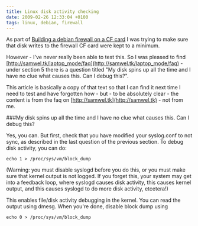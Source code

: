 ```yaml
---
title: Linux disk activity checking
date: 2009-02-26 12:33:04 +0100
tags: linux, debian, firewall
---
```


As part of [Building a debian firewall on a CF card](/2008/04/05/Building_a_debian_firewall_on_a_CF_card) I was trying to make sure that disk writes to the firewall CF card were kept to a minimum.

However - I've never really been able to test this. So I was pleased to find [http://samwel.tk/laptop_mode/faq](http://samwel.tk/laptop_mode/faq) - under section 5 there is a question titled "My disk spins up all the time and I have no clue what causes this. Can I debug this?".

This article is basically a copy of that text so that I can find it next time I need to test and have forgotten how - but - to be absolutely clear - the content is from the faq on [http://samwel.tk](http://samwel.tk) - not from me.

###My disk spins up all the time and I have no clue what causes this. Can I debug this?

Yes, you can. But first, check that you have modified your syslog.conf to not sync, as described in the last question of the previous section. To debug disk activity, you can do:

    echo 1 > /proc/sys/vm/block_dump

(Warning: you must disable syslogd before you do this, or you must make sure that kernel output is not logged. If you forget this, your system may get into a feedback loop, where syslogd causes disk activity, this causes kernel output, and this causes syslogd to do more disk activity, etcetera!)

This enables file/disk activity debugging in the kernel. You can read the output using dmesg. When you're done, disable block dump using

    echo 0 > /proc/sys/vm/block_dump
